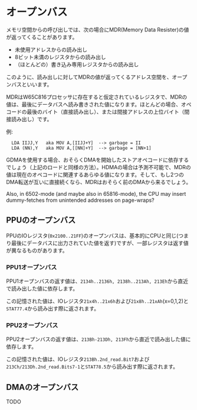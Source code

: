 # オープンバス

メモリ空間からの呼び出しでは、次の場合にMDR(Memory Data Resister)の値が返ってくることがあります。

- 未使用アドレスからの読み出し
- 8ビット未満のレジスタからの読み出し
- （ほとんどの）書き込み専用レジスタからの読み出し

このように、読み出しに対してMDRの値が返ってくるアドレス空間を、オープンバスといいます。

MDRはW65C816プロセッサに存在すると仮定されているレジスタで、MDRの値は、最後にデータバスへ読み書きされた値になります。ほとんどの場合、オペコードの最後のバイト（直接読み出し）、または間接アドレスの上位バイト（間接読み出し）です。

例:

```
  LDA IIJJ,Y   aka MOV A,[IIJJ+Y]  --> garbage = II
  LDA (NN),Y   aka MOV A,[[NN]+Y]  --> garbage = [NN+1]
```

GDMAを使用する場合、おそらくDMAを開始したストアオペコードに依存するでしょう（上記のロードと同様の方法）。HDMAの場合は予測不可能で、MDRの値は現在のオペコードに関連するあらゆる値になります。そして、もし2つのDMA転送が互いに直接続くなら、MDRはおそらく前のDMAから来るでしょう。

Also, in 6502-mode (and maybe also in 65816-mode), the CPU may insert dummy-fetches from unintended addresses on page-wraps?

## PPUのオープンバス

PPUのIOレジスタ(`0x2100..21FF`)のオープンバスは、基本的にCPUと同じ(つまり最後にデータバスに出力されていた値を返す)ですが、一部レジスタは返す値が異なるものがあります。

### PPU1オープンバス

PPU1オープンバスの返す値は、`2134h..2136h, 2138h..213Ah, 213Eh`から直近で読み出した値に依存します。

この記憶された値は、IOレジスタ`21x4h..21x6h`および`21x8h..21xAh`(x=0,1,2)と`STAT77.4`から読み出す際に返されます。

### PPU2オープンバス

PPU2オープンバスの返す値は、`213Bh-213Dh, 213Fh`から直近で読み出した値に依存します。

この記憶された値は、IOレジスタ`213Bh.2nd_read.Bit7`および`213Ch/213Dh.2nd_read.Bits7-1`と`STAT78.5`から読み出す際に返されます。

## DMAのオープンバス

TODO
